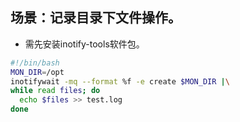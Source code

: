 ## 场景：记录目录下文件操作。

- 需先安装inotify-tools软件包。

```bash
#!/bin/bash
MON_DIR=/opt
inotifywait -mq --format %f -e create $MON_DIR |\
while read files; do
  echo $files >> test.log
done
```

